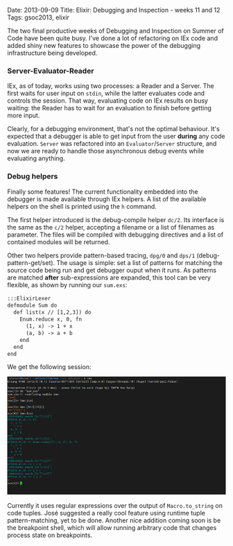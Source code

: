 Date: 2013-09-09
Title: Elixir: Debugging and Inspection - weeks 11 and 12
Tags: gsoc2013, elixir

The two final productive weeks of Debugging and Inspection on Summer of Code have been quite busy.
I've done a lot of refactoring on IEx code and added shiny new features to showcase
the power of the debugging infrastructure being developed.

### Server-Evaluator-Reader
IEx, as of today, works using two processes: a Reader and a Server. 
The first waits for user input on `stdin`, while the latter evaluates code and controls
the session. That way, evaluating code on IEx results on busy waiting: the Reader has 
to wait for an evaluation to finish before getting more input.

Clearly, for a debugging environment, that's not the optimal behaviour. It's expected that
a debugger is able to get input from the user __during__ any code evaluation. 
`Server` was refactored into an `Evaluator`/`Server` structure, and now we are ready to handle
those asynchronous debug events while evaluating anything.

### Debug helpers
Finally some features! The current functionality embedded into the debugger is made available 
through IEx helpers. A list of the available helpers on the shell is printed using the `h` command.

The first helper introduced is the debug-compile helper `dc/2`. Its interface is the same as the
`c/2` helper, accepting a filename or a list of filenames as parameter. The files will be compiled with
debugging directives and a list of contained modules will be returned.

Other two helpers provide pattern-based tracing, `dpg/0` and `dps/1` (debug-pattern-get/set).
The usage is simple: set a list of patterns for matching the source code being run and get debugger
ouput when it runs.
As patterns are matched __after__ sub-expressions are expanded, this tool can be very flexible, as shown
by running our `sum.exs`:

    :::ElixirLexer
    defmodule Sum do
      def list(x // [1,2,3]) do
        Enum.reduce x, 0, fn
          (1, x) -> 1 + x
          (a, b) -> a + b 
        end
      end
    end

 We get the following session:

![Regex-based tracing](img/sumlist-dc-dpg-dps.png)

Currently it uses regular expressions over the output of `Macro.to_string` on code tuples. 
José suggested a really cool feature using runtime tuple pattern-matching, yet to be done.
Another nice addition coming soon is be the breakpoint shell, which will allow running arbitrary 
code that changes process state on breakpoints.
